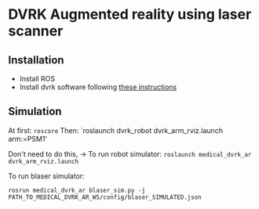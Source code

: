 # DVRK Augmented reality using laser scanner

## Installation

- Install ROS
- Install dvrk software following [these instructions](https://github.com/jhu-dvrk/sawIntuitiveResearchKit/wiki/CatkinBuild)

## Simulation
At first:
`roscore` 
Then: 
`roslaunch dvrk_robot dvrk_arm_rviz.launch arm:=PSM1'

Don't need to do this, -> To run robot simulator:
`roslaunch medical_dvrk_ar dvrk_arm_rviz.launch`

To run blaser simulator:

`rosrun medical_dvrk_ar blaser_sim.py -j PATH_TO_MEDICAL_DVRK_AR_WS/config/blaser_SIMULATED.json`
